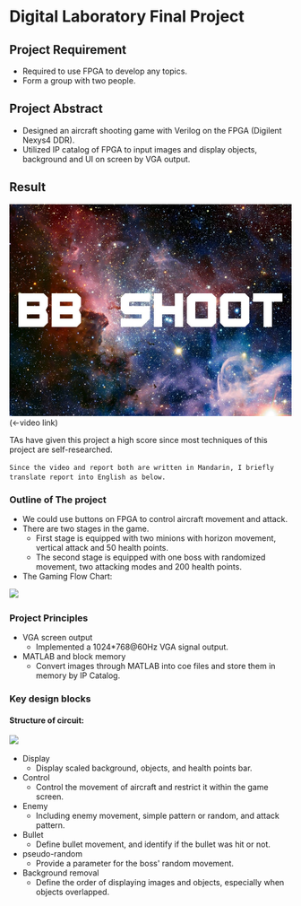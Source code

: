 # Digital Laboratory Final Project
## Project Requirement
* Required to use FPGA to develop any topics.
* Form a group with two people.
## Project Abstract
*	Designed an aircraft shooting game with Verilog on the FPGA (Digilent Nexys4 DDR).
*	Utilized IP catalog of FPGA to input images and display objects, background and UI on screen by VGA output.
## Result
[<img src="../Digital Laboratory/images/start.jpg" width="600">](https://www.youtube.com/watch?v=L7aoIpFIz1E)
(<-video link)

TAs have given this project a high score since most techniques of this project are self-researched.

```Since the video and report both are written in Mandarin, I briefly translate report into English as below.```

### Outline of The project
* We could use buttons on FPGA to control aircraft movement and attack.
* There are two stages in the game. 
  * First stage is equipped with two minions with horizon movement, vertical attack and 50 health points.
  * The second stage is equipped with one boss with randomized movement, two attacking modes and 200 health points.
* The Gaming Flow Chart:
<img src="../Digital Laboratory/images/flow chart.jpg" width="600">

### Project Principles
* VGA screen output
  * Implemented a 1024*768@60Hz VGA signal output.
* MATLAB and block memory
  * Convert images through MATLAB into coe files and store them in memory by IP Catalog.

### Key design blocks
#### Structure of circuit:
<img src="../Digital Laboratory/images/code structure.png" width="800">

* Display
  * Display scaled background, objects, and health points bar.
* Control
  * Control the movement of aircraft and restrict it within the game screen.
* Enemy
  * Including enemy movement, simple pattern or random, and attack pattern.
* Bullet
  * Define bullet movement, and identify if the bullet was hit or not.
* pseudo-random
  * Provide a parameter for the boss' random movement.
* Background removal
  * Define the order of displaying images and objects, especially when objects overlapped.
